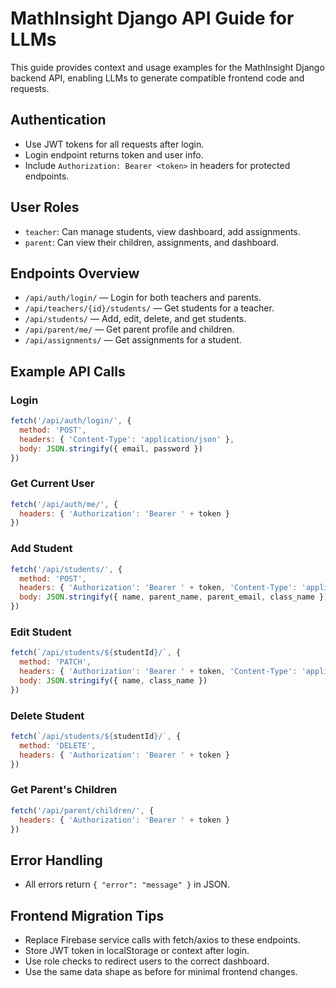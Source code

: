 # MathInsight Django API Guide for LLMs

This guide provides context and usage examples for the MathInsight Django backend API, enabling LLMs to generate compatible frontend code and requests.

## Authentication
- Use JWT tokens for all requests after login.
- Login endpoint returns token and user info.
- Include `Authorization: Bearer <token>` in headers for protected endpoints.

## User Roles
- `teacher`: Can manage students, view dashboard, add assignments.
- `parent`: Can view their children, assignments, and dashboard.

## Endpoints Overview
- `/api/auth/login/` — Login for both teachers and parents.
- `/api/teachers/{id}/students/` — Get students for a teacher.
- `/api/students/` — Add, edit, delete, and get students.
- `/api/parent/me/` — Get parent profile and children.
- `/api/assignments/` — Get assignments for a student.

## Example API Calls

### Login
```js
fetch('/api/auth/login/', {
  method: 'POST',
  headers: { 'Content-Type': 'application/json' },
  body: JSON.stringify({ email, password })
})
```

### Get Current User
```js
fetch('/api/auth/me/', {
  headers: { 'Authorization': 'Bearer ' + token }
})
```

### Add Student
```js
fetch('/api/students/', {
  method: 'POST',
  headers: { 'Authorization': 'Bearer ' + token, 'Content-Type': 'application/json' },
  body: JSON.stringify({ name, parent_name, parent_email, class_name })
})
```

### Edit Student
```js
fetch(`/api/students/${studentId}/`, {
  method: 'PATCH',
  headers: { 'Authorization': 'Bearer ' + token, 'Content-Type': 'application/json' },
  body: JSON.stringify({ name, class_name })
})
```

### Delete Student
```js
fetch(`/api/students/${studentId}/`, {
  method: 'DELETE',
  headers: { 'Authorization': 'Bearer ' + token }
})
```

### Get Parent's Children
```js
fetch('/api/parent/children/', {
  headers: { 'Authorization': 'Bearer ' + token }
})
```

## Error Handling
- All errors return `{ "error": "message" }` in JSON.

## Frontend Migration Tips
- Replace Firebase service calls with fetch/axios to these endpoints.
- Store JWT token in localStorage or context after login.
- Use role checks to redirect users to the correct dashboard.
- Use the same data shape as before for minimal frontend changes.
